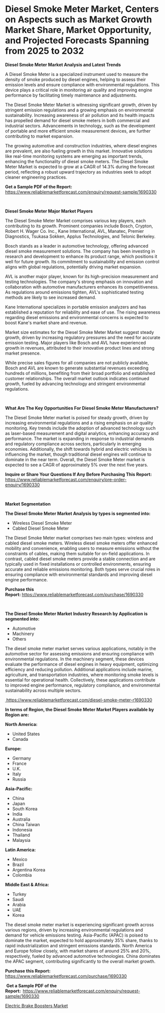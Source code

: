 <p><h1>Diesel Smoke Meter Market, Centers on Aspects such as Market Growth Market Share, Market Opportunity, and Projected Forecasts Spanning from 2025 to 2032</h1></p><p><strong>Diesel Smoke Meter Market Analysis and Latest Trends</strong></p>
<p><p>A Diesel Smoke Meter is a specialized instrument used to measure the density of smoke produced by diesel engines, helping to assess their emission levels and ensure compliance with environmental regulations. This device plays a critical role in monitoring air quality and improving engine performance by facilitating timely maintenance and adjustments.</p><p>The Diesel Smoke Meter Market is witnessing significant growth, driven by stringent emission regulations and a growing emphasis on environmental sustainability. Increasing awareness of air pollution and its health impacts has propelled demand for diesel smoke meters in both commercial and industrial sectors. Advancements in technology, such as the development of portable and more efficient smoke measurement devices, are further contributing to market expansion.</p><p>The growing automotive and construction industries, where diesel engines are prevalent, are also fueling growth in this market. Innovative solutions like real-time monitoring systems are emerging as important trends, enhancing the functionality of diesel smoke meters. The Diesel Smoke Meter Market is expected to grow at a CAGR of 14.3% during the forecast period, reflecting a robust upward trajectory as industries seek to adopt cleaner engineering practices.</p></p>
<p><strong>Get a Sample PDF of the Report:&nbsp;</strong> <a href="https://www.reliablemarketforecast.com/enquiry/request-sample/1690330?utm_campaign=3431&utm_medium=2&utm_source=Github&utm_content=ia&utm_term=26032025&utm_id=diesel-smoke-meter">https://www.reliablemarketforecast.com/enquiry/request-sample/1690330</a></p>
<p>&nbsp;</p>
<p><strong>Diesel Smoke Meter Major Market Players</strong></p>
<p><p>The Diesel Smoke Meter Market comprises various key players, each contributing to its growth. Prominent companies include Bosch, Crypton, Robert H. Wager Co. Inc., Kane International, AVL, Manatec, Premier Diagnostics, Tsukasa Sokken, Applus Technologies, and Telonic Berkeley.</p><p>Bosch stands as a leader in automotive technology, offering advanced diesel smoke measurement solutions. The company has been investing in research and development to enhance its product range, which positions it well for future growth. Its commitment to sustainability and emission control aligns with global regulations, potentially driving market expansion.</p><p>AVL is another major player, known for its high-precision measurement and testing technologies. The company's strong emphasis on innovation and collaboration with automotive manufacturers enhances its competitiveness. As regulations around emissions tighten, AVL's sophisticated testing methods are likely to see increased demand.</p><p>Kane International specializes in portable emission analyzers and has established a reputation for reliability and ease of use. The rising awareness regarding diesel emissions and environmental concerns is expected to boost Kane's market share and revenue.</p><p>Market size estimates for the Diesel Smoke Meter Market suggest steady growth, driven by increasing regulatory pressures and the need for accurate emission testing. Major players like Bosch and AVL have experienced growth in revenues, attributed to their innovative product lines and strong market presence.</p><p>While precise sales figures for all companies are not publicly available, Bosch and AVL are known to generate substantial revenues exceeding hundreds of millions, benefiting from their broad portfolio and established customer relationships. The overall market outlook indicates continued growth, fueled by advancing technology and stringent environmental regulations.</p></p>
<p>&nbsp;</p>
<p><strong>What Are The Key Opportunities For Diesel Smoke Meter Manufacturers?</strong></p>
<p><p>The Diesel Smoke Meter market is poised for steady growth, driven by increasing environmental regulations and a rising emphasis on air quality monitoring. Key trends include the adoption of advanced technology such as laser-based measurement and digital analytics, enhancing accuracy and performance. The market is expanding in response to industrial demands and regulatory compliance across sectors, particularly in emerging economies. Additionally, the shift towards hybrid and electric vehicles is influencing the market, though traditional diesel engines will continue to dominate in the near term. Overall, the Diesel Smoke Meter market is expected to see a CAGR of approximately 5% over the next five years.</p></p>
<p><strong>Inquire or Share Your Questions If Any Before Purchasing This Report:</strong> <a href="https://www.reliablemarketforecast.com/enquiry/pre-order-enquiry/1690330?utm_campaign=3431&utm_medium=2&utm_source=Github&utm_content=ia&utm_term=26032025&utm_id=diesel-smoke-meter">https://www.reliablemarketforecast.com/enquiry/pre-order-enquiry/1690330</a></p>
<p>&nbsp;</p>
<p><strong>Market Segmentation</strong></p>
<p><strong>The Diesel Smoke Meter Market Analysis by types is segmented into:</strong></p>
<p><ul><li>Wireless Diesel Smoke Meter</li><li>Cabled Diesel Smoke Meter</li></ul></p>
<p><p>The Diesel Smoke Meter market comprises two main types: wireless and cabled diesel smoke meters. Wireless diesel smoke meters offer enhanced mobility and convenience, enabling users to measure emissions without the constraints of cables, making them suitable for on-field applications. In contrast, cabled diesel smoke meters provide a stable connection and are typically used in fixed installations or controlled environments, ensuring accurate and reliable emissions monitoring. Both types serve crucial roles in ensuring compliance with environmental standards and improving diesel engine performance.</p></p>
<p><strong>Purchase this Report:&nbsp;</strong><a href="https://www.reliablemarketforecast.com/purchase/1690330?utm_campaign=3431&utm_medium=2&utm_source=Github&utm_content=ia&utm_term=26032025&utm_id=diesel-smoke-meter">https://www.reliablemarketforecast.com/purchase/1690330</a></p>
<p>&nbsp;</p>
<p><strong>The Diesel Smoke Meter Market Industry Research by Application is segmented into:</strong></p>
<p><ul><li>Automotive</li><li>Machinery</li><li>Others</li></ul></p>
<p><p>The diesel smoke meter market serves various applications, notably in the automotive sector for assessing emissions and ensuring compliance with environmental regulations. In the machinery segment, these devices evaluate the performance of diesel engines in heavy equipment, optimizing efficiency and reducing pollution. Additional applications include marine, agriculture, and transportation industries, where monitoring smoke levels is essential for operational health. Collectively, these applications contribute to improved engine performance, regulatory compliance, and environmental sustainability across multiple sectors.</p></p>
<p><a href="https://www.reliablemarketforecast.com/diesel-smoke-meter-r1690330?utm_campaign=3431&utm_medium=2&utm_source=Github&utm_content=ia&utm_term=26032025&utm_id=diesel-smoke-meter">&nbsp;https://www.reliablemarketforecast.com/diesel-smoke-meter-r1690330</a></p>
<p><strong>In terms of Region, the Diesel Smoke Meter Market Players available by Region are:</strong></p>
<p>
    <p> <strong> North America: </strong>
        <ul>
            <li>United States</li>
            <li>Canada</li>
        </ul>
        </p> 
    <p> <strong> Europe: </strong>
        <ul>
            <li>Germany</li>
            <li>France</li>
            <li>U.K.</li>
            <li>Italy</li>
            <li>Russia</li>
        </ul>
        </p> 
    <p> <strong> Asia-Pacific: </strong>
        <ul>
            <li>China</li>
            <li>Japan</li>
            <li>South Korea</li>
            <li>India</li>
            <li>Australia</li>
            <li>China Taiwan</li>
            <li>Indonesia</li>
            <li>Thailand</li>
            <li>Malaysia</li>
        </ul>
        </p> 
    <p> <strong> Latin America: </strong>
        <ul>
            <li>Mexico</li>
            <li>Brazil</li>
            <li>Argentina Korea</li>
            <li>Colombia</li>
        </ul>
        </p> 
    <p> <strong> Middle East & Africa: </strong>
        <ul>
            <li>Turkey</li>
            <li>Saudi</li>
            <li>Arabia</li>
            <li>UAE</li>
            <li>Korea</li>
        </ul>
    </p>
    </p>
<p><p>The diesel smoke meter market is experiencing significant growth across various regions, driven by increasing environmental regulations and demand for vehicle emissions testing. Asia-Pacific (APAC) is poised to dominate the market, expected to hold approximately 35% share, thanks to rapid industrialization and stringent emissions standards. North America and Europe follow closely, with market shares of around 25% and 20%, respectively, fueled by advanced automotive technologies. China dominates the APAC segment, contributing significantly to the overall market growth.</p></p>
<p><strong>Purchase this Report: </strong><a href="https://www.reliablemarketforecast.com/purchase/1690330?utm_campaign=3431&utm_medium=2&utm_source=Github&utm_content=ia&utm_term=26032025&utm_id=diesel-smoke-meter">https://www.reliablemarketforecast.com/purchase/1690330</a></p>
<p>&nbsp;<strong>Get a Sample PDF of the Report:&nbsp;&nbsp;</strong><a href="https://www.reliablemarketforecast.com/enquiry/request-sample/1690330?utm_campaign=3431&utm_medium=2&utm_source=Github&utm_content=ia&utm_term=26032025&utm_id=diesel-smoke-meter">https://www.reliablemarketforecast.com/enquiry/request-sample/1690330</a></p>
<p><strong></strong></p>
<p><p><a href="https://github.com/abidomamen/Market-Research-Report-List-1/blob/main/electric-brake-boosters-market.md?utm_campaign=3431&utm_medium=2&utm_source=Github&utm_content=ia&utm_term=26032025&utm_id=diesel-smoke-meter">Electric Brake Boosters Market</a></p></p>